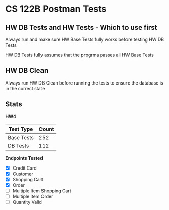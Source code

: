 # CS 122B Postman Tests


## HW DB Tests and HW Tests - Which to use first

Always run and make sure HW Base Tests fully works before testing HW DB Tests

HW DB Tests fully assumes that the progrma passes all HW Base Tests

## HW DB Clean

Always run HW DB Clean before running the tests to ensure the database is in the correct state

## Stats

**HW4**

Test Type  | Count
------------- | -------------
Base Tests  | 252
DB Tests  | 112

**Endpoints Tested**
- [x] Credit Card
- [x] Customer
- [x] Shopping Cart
- [x] Order
- [ ] Multiple Item Shopping Cart
- [ ] Multiple item Order
- [ ] Quantity Valid
